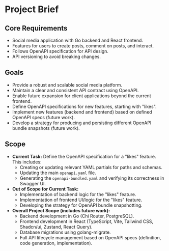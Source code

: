 # Project Brief

## Core Requirements

- Social media application with Go backend and React frontend.
- Features for users to create posts, comment on posts, and interact.
- Follows OpenAPI specification for API design.
- API versioning to avoid breaking changes.

## Goals

- Provide a robust and scalable social media platform.
- Maintain a clear and consistent API contract using OpenAPI.
- Enable future expansion for client applications beyond the current frontend.
- Define OpenAPI specifications for new features, starting with "likes".
- Implement new features (backend and frontend) based on defined OpenAPI specs (future work).
- Develop a strategy for producing and persisting different OpenAPI bundle snapshots (future work).

## Scope

- **Current Task:** Define the OpenAPI specification for a "likes" feature. This includes:
    - Creating or updating relevant YAML partials for paths and schemas.
    - Updating the main `openapi.yaml` file.
    - Generating the `openapi-bundled.yaml` and verifying its correctness in Swagger UI.
- **Out of Scope for Current Task:**
    - Implementation of backend logic for the "likes" feature.
    - Implementation of frontend UI/logic for the "likes" feature.
    - Developing the strategy for OpenAPI bundle snapshotting.
- **Overall Project Scope (includes future work):**
    - Backend development in Go (Chi Router, PostgreSQL).
    - Frontend development in React (TypeScript, Vite, Tailwind CSS, Shadcn/ui, Zustand, React Query).
    - Database migrations using golang-migrate.
    - Full API lifecycle management based on OpenAPI specs (definition, code generation, implementation).
